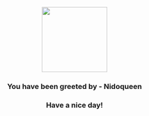 <p align="center">
    <img src="https://raw.githubusercontent.com/PokeAPI/sprites/master/sprites/pokemon/31.png" width="150" height="150">
</p>
<h3 align="center">You have been greeted by - <b>Nidoqueen</b></h3>
<h3 align="center">Have a nice day!</h3>
